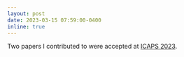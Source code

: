 ```yaml
---
layout: post
date: 2023-03-15 07:59:00-0400
inline: true
---
```


Two papers I contributed to were accepted at <a href="https://icaps23.icaps-conference.org/">ICAPS 2023</a>.
